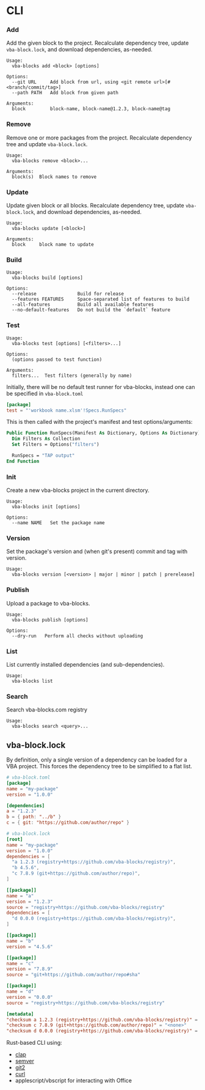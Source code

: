 # CLI

### Add

Add the given block to the project. Recalculate dependency tree, update `vba-block.lock`, and download dependencies, as-needed.

```
Usage:
  vba-blocks add <block> [options]

Options:
  --git URL     Add block from url, using <git remote url>[#<branch/commit/tag>]
  --path PATH   Add block from given path

Arguments:
  block         block-name, block-name@1.2.3, block-name@tag
```

### Remove

Remove one or more packages from the project. Recalculate dependency tree and update `vba-block.lock`.

```
Usage:
  vba-blocks remove <block>...

Arguments:
  block(s)  Block names to remove
```

### Update

Update given block or all blocks. Recalculate dependency tree, update `vba-block.lock`, and download dependencies, as-needed.

```
Usage:
  vba-blocks update [<block>]

Arguments:
  block     block name to update
```

### Build

```
Usage:
  vba-blocks build [options]

Options:
  --release               Build for release
  --features FEATURES     Space-separated list of features to build
  --all-features          Build all available features
  --no-default-features   Do not build the `default` feature
```

### Test

```
Usage:
  vba-blocks test [options] [<filters>...]

Options:
  (options passed to test function)  

Arguments:
  filters...  Test filters (generally by name)
```

Initially, there will be no default test runner for vba-blocks,
instead one can be specified in `vba-block.toml`

```toml
[package]
test = "'workbook name.xlsm'!Specs.RunSpecs"
```

This is then called with the project's manifest and test options/arguments:

```vb
Public Function RunSpecs(Manifest As Dictionary, Options As Dictionary) As String
  Dim Filters As Collection
  Set Filters = Options("filters")

  RunSpecs = "TAP output"
End Function
```

### Init

Create a new vba-blocks project in the current directory.

```
Usage:
  vba-blocks init [options]

Options:
  --name NAME   Set the package name
```

### Version

Set the package's version and (when git's present) commit and tag with version.

```
Usage:
  vba-blocks version [<version> | major | minor | patch | prerelease]
```

### Publish

Upload a package to vba-blocks.

```
Usage:
  vba-blocks publish [options]

Options:
  --dry-run   Perform all checks without uploading
```

### List

List currently installed dependencies (and sub-dependencies).

```
Usage:
  vba-blocks list
```

### Search

Search vba-blocks.com registry

```
Usage:
  vba-blocks search <query>...
```

## vba-block.lock

By definition, only a single version of a dependency can be loaded for a VBA project.
This forces the dependency tree to be simplified to a flat list.

```toml
# vba-block.toml
[package]
name = "my-package"
version = "1.0.0"

[dependencies]
a = "1.2.3"
b = { path: "../b" }
c = { git: "https://github.com/author/repo" }
```

```toml
# vba-block.lock
[root]
name = "my-package"
version = "1.0.0"
dependencies = [
  "a 1.2.3 (registry+https://github.com/vba-blocks/registry)",
  "b 4.5.6",
  "c 7.8.9 (git+https://github.com/author/repo)",
]

[[package]]
name = "a"
version = "1.2.3"
source = "registry+https://github.com/vba-blocks/registry"
dependencies = [
  "d 0.0.0 (registry+https://github.com/vba-blocks/registry)",
]

[[package]]
name = "b"
version = "4.5.6"

[[package]]
name = "c"
version = "7.8.9"
source = "git+https://github.com/author/repo#sha"

[[package]]
name = "d"
version = "0.0.0"
source = "registry+https://github.com/vba-blocks/registry"

[metadata]
"checksum a 1.2.3 (registry+https://github.com/vba-blocks/registry)" = "..."
"checksum c 7.8.9 (git+https://github.com/author/repo)" = "<none>"
"checksum d 0.0.0 (registry+https://github.com/vba-blocks/registry)" = "..."
```

Rust-based CLI using:

- [clap](https://github.com/kbknapp/clap-rs)
- [semver](https://github.com/steveklabnik/semver)
- [git2](https://github.com/alexcrichton/git2-rs)
- [curl](https://github.com/alexcrichton/curl-rust)
- applescript/vbscript for interacting with Office
